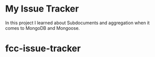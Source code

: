 # My Issue Tracker

In this project I learned about Subdocuments and aggregation when it comes to MongoDB and Mongoose.
# fcc-issue-tracker
